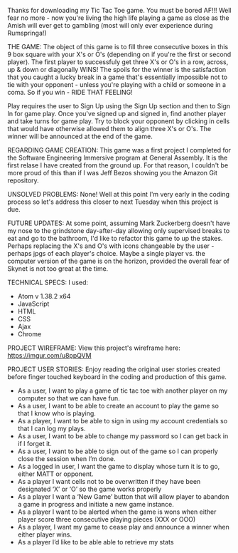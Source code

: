 Thanks for downloading my Tic Tac Toe game.  You must be bored AF!!!
Well fear no more - now you're living the high life playing a game as close
as the Amish will ever get to gambling (most will only ever experience during
Rumspringa!)

THE GAME:
The object of this game is to fill three consecutive boxes in this 9 box square
with your X's or O's (depending on if you're the first or second player).  The
 first player to successfuly get three X's or O's in a row, across, up & down or
 diagonally WINS!  The spoils for the winner is the satisfaction that you caught
 a lucky break in a game that's essentially impossible not to tie with your
 opponent - unless you're playing with a child or someone in a coma.  So if you
 win - RIDE THAT FEELING!

 Play requires the user to Sign Up using the Sign Up section and then to Sign In
 for game play. Once you've signed up and signed in, find another player and
 take turns for game play. Try to block your opponent by clicking in cells that
 would have otherwise allowed them to align three X's or O's.  The winner will
 be announced at the end of the game.

REGARDING GAME CREATION:
This game was a first project I completed for the Software Engineering Immersive
program at General Assembly.  It is the first relase I have created from the
ground up.  For that reason, I couldn't be more proud of this than if I was
Jeff Bezos showing you the Amazon Git repository.

UNSOLVED PROBLEMS: None!  Well at this point I'm very early in the coding process
so let's address this closer to next Tuesday when this project is due.

FUTURE UPDATES: At some point, assuming Mark Zuckerberg doesn't have my nose to
the grindstone day-after-day allowing only supervised breaks to eat and go to
the bathroom, I'd like to refactor this game to up the stakes. Perhaps replacing
the X's and O's with icons changeable by the user - perhaps jpgs of each player's
choice.  Maybe a single player vs. the computer version of the game is on the
horizon, provided the overall fear of Skynet is not too great at the time.

TECHNICAL SPECS:
I used:
- Atom v 1.38.2 x64
- JavaScript
- HTML
- CSS
- Ajax
- Chrome

PROJECT WIREFRAME:
View this project's wireframe here: https://imgur.com/u8ppQVM

PROJECT USER STORIES:
Enjoy reading the original user stories created before finger touched keyboard in
the coding and production of this game.

- As a user, I want to play a game of tic tac toe with another player on my
computer so that we can have fun.
- As a user, I want to be able to create an account to play the game so that I
know who is playing.
- As a player, I want to be able to sign in using my account credentials so that
I can log my plays.
- As a user, I want to be able to change my password so I can get back in if I
forget it.
- As a user, I want to be able to sign out of the game so I can properly close
the session when I’m done.
- As a logged in user, I want the game to display whose turn it is to go,
either MATT or opponent.
- As a player I want cells not to be overwritten if they have been designated
‘X’ or ‘O’ so the game works properly
- As a player I want a ‘New Game’ button that will allow player to abandon a
game in progress and initiate a new game instance.
- As a player I want to be alerted when the game is wons when either player
score three consecutive playing pieces (XXX or OOO)
- As a player, I want my game to cease play and announce a winner when either
player wins.
- As a player I’d like to be able able to retrieve my stats
